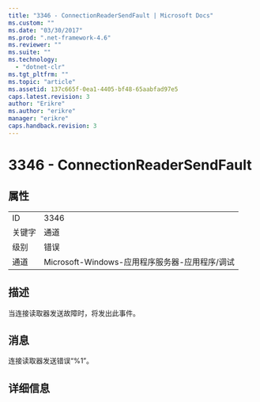 ```yaml
---
title: "3346 - ConnectionReaderSendFault | Microsoft Docs"
ms.custom: ""
ms.date: "03/30/2017"
ms.prod: ".net-framework-4.6"
ms.reviewer: ""
ms.suite: ""
ms.technology: 
  - "dotnet-clr"
ms.tgt_pltfrm: ""
ms.topic: "article"
ms.assetid: 137c665f-0ea1-4405-bf48-65aabfad97e5
caps.latest.revision: 3
author: "Erikre"
ms.author: "erikre"
manager: "erikre"
caps.handback.revision: 3
---
```

# 3346 - ConnectionReaderSendFault
## 属性  
  
|||  
|-|-|  
|ID|3346|  
|关键字|通道|  
|级别|错误|  
|通道|Microsoft\-Windows\-应用程序服务器\-应用程序\/调试|  
  
## 描述  
 当连接读取器发送故障时，将发出此事件。  
  
## 消息  
 连接读取器发送错误“%1”。  
  
## 详细信息